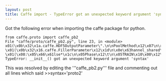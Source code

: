 ```yaml
---
layout: post
title: Caffe import - TypeError got an unexpected keyword argument 'syntax' error
---
```

Got the following error when importing the caffe package for python.

    from caffe.proto import caffe_pb2
    File "caffe/proto/caffe_pb2.py", line 23, in <module>
    x01(\x0b\x32\x1a.caffe.HDF5OutputParameter\".\n\nPoolMethod\x12\x07\n\x03MAX\x10\x00\x12\x07\n\x03\x41VE\x10\x01\x12\x0e\n\nSTOCHASTIC\x10\x02\"W\n\x0ePReLUParameter\x12&\n\x06\x66iller\x18\x01 \x01(\x0b\x32\x16.caffe.FillerParameter\x12\x1d\n\x0e\x63hannel_shared\x18\x02 \x01(\x08:\x05\x66\x61lse*\x1c\n\x05Phase\x12\t\n\x05TRAIN\x10\x00\x12\x08\n\x04TEST\x10\x01')
    TypeError: __init__() got an unexpected keyword argument 'syntax'

This was resolved by editing the '''caffe_pb2.py''' file and commenting out all lines which said >>syntax='proto2'


